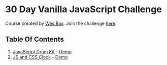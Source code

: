 # 30 Day Vanilla JavaScript Challenge

Course created by [Wes Bos](https://github.com/wesbos).
Join the challenge [here](https://javascript30.com/).

## Table Of Contents

1.  [JavaScript Drum Kit](/01-JavaScript-Drum-Kit) - [Demo](https://ramigs-js30-01.netlify.com/)
2.  [JS and CSS Clock](02-JS-and-CSS-Clock) - [Demo](https://ramigs-js30-02.netlify.com/)
